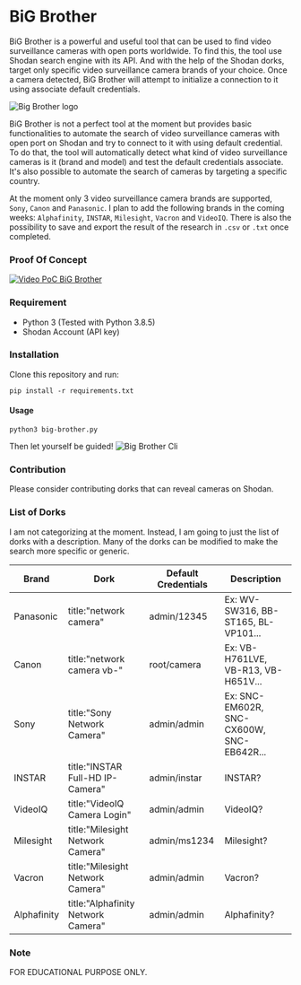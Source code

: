 
# BiG Brother
BiG Brother is a powerful and useful tool that can be used to find video surveillance cameras with open ports worldwide.
To find this, the tool use Shodan search engine with its API. And with the help of the Shodan dorks, target only specific video surveillance camera brands of your choice. Once a camera detected, BiG Brother will attempt to initialize a connection to it using associate default credentials.

![Big Brother logo](https://s6.gifyu.com/images/BiG-Brother-logo.gif)

BiG Brother is not a perfect tool at the moment but provides basic functionalities to automate the search of video surveillance cameras with open port on Shodan and try to connect to it with using default credential. To do that, the tool will automatically detect what kind of video surveillance cameras is it (brand and model) and test the default credentials associate. It's also possible to automate the search of cameras by targeting a specific country.

At the moment only 3 video surveillance camera brands are supported, `Sony`, `Canon` and `Panasonic`.
I plan to add the following brands in the coming weeks: `Alphafinity`, `INSTAR`, `Milesight`, `Vacron` and `VideoIQ`.
There is also the possibility to save and export the result of the research in `.csv` or `.txt` once completed.

### Proof Of Concept
[![Video PoC BiG Brother](https://i.ibb.co/7gXHL9q/500px-youtube-social-play.png)](https://www.youtube.com/watch?v=Ns8scuSI-bE)

### Requirement
* Python 3 (Tested with Python 3.8.5)
* Shodan Account (API key)

### Installation
Clone this repository and run:
```shell
pip install -r requirements.txt
```
#### Usage
```
python3 big-brother.py
```
Then let yourself be guided!
![Big Brother Cli](https://i.ibb.co/fD3Qrhf/big-brother-demo.png)

### Contribution
Please consider contributing dorks that can reveal cameras on Shodan.

### List of Dorks
I am not categorizing at the moment. Instead, I am going to just the list of dorks with a description. Many of the dorks can be modified to make the search more specific or generic.

Brand          | Dork                                     | Default Credentials      | Description
-------------|-----------------------------------|--------------------------|------------------------------------------------
Panasonic |title:"network camera" | admin/12345 | Ex: WV-SW316, BB-ST165, BL-VP101...
Canon     |title:"network camera vb-" | root/camera | Ex: VB-H761LVE, VB-R13, VB-H651V...
Sony      |title:"Sony Network Camera" | admin/admin | Ex: SNC-EM602R, SNC-CX600W, SNC-EB642R...
INSTAR |title:"INSTAR Full-HD IP-Camera" | admin/instar | INSTAR?
VideoIQ |title:"VideoIQ Camera Login"  | admin/admin | VideoIQ?
Milesight |title:"Milesight Network Camera" | admin/ms1234 | Milesight?
Vacron |title:"Milesight Network Camera" | admin/admin | Vacron?
Alphafinity |title:"Alphafinity Network Camera" | admin/admin | Alphafinity?

### Note
FOR EDUCATIONAL PURPOSE ONLY. 
